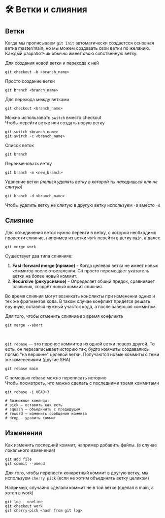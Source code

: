 # 🛠️ Ветки и слияния

## Ветки

Когда мы прописываем `git init` автоматически создаетсся основная ветка master/main, но мы можем создавать свои ветки по желанию. Каждый разработчик обычно имеет свою собственную ветку.  

Для создания новой ветки и перехода к ней
```
git checkout -b <branch_name>
```
Просто создание ветки
```
git branch <branch_name>
```
Для перехода между ветками
```
git checkout <branch_name>
```
Можно использовать `switch` вместо checkout  
Чтобы перейти ветке или создать новую ветку
```
git switch <branch_name>
git swirch -c <branch_name>
```
Список веток
```
git branch
```
Переименовать ветку
```
git branch -m <new_branch>
```
Удаление ветки *(нельзя удалять ветку в которой ты находишься или не слитую)*
```
git branch -d <branch_name>
```
Чтобы удалить ветку не слитую в другую ветку используем `-D` вместо `-d`

## Слияние
Для объединения веток нужно перейти в ветку, с которой необходимо провести слияние, например из ветки `work` перейти в ветку `main`, а далее
```
git merge work
```
Существует два типа слиянияе:  
1. **Fast-forward merge (прямое)** - Когда целевая ветка не имеет новых коммитов после ответвления. Git просто перемещает указатель ветки на более новый коммит.
2.  **Recursive (рекурсивное)** - Определяет общий предок, сравнивает различия, создаёт новый коммит слияния.

Во время слияния могут возникать конфликты при изменении одних и тех же фрагментов кода. В таком случае конфликт придётся решать вручную, оставляя нужный участок кода, а после завершая коммитом.

Для того, чтобы отменить слияние во время конфликта
```
git merge --abort
```
<br>

`git rebase` — это перенос коммитов из одной ветки поверх другой. То есть, он перезаписывает историю так, будто коммиты создавались прямо "на вершине" целевой ветки. Получаются новые коммиты с теми же изменениями (другие SHA)
```
git rebase main
```

С помощью rebase можно переписать историю  
Чтобы посмотреть, что можно сделать с последними тремя коммитами
```
git rebase -i HEAD~3
```
```
# Возможные команды:
# pick — оставить как есть
# squash — объединить с предыдущим
# reword — изменить сообщение коммита
# drop — удалить коммит
```

## Изменения

Как изменить последний коммит, например добавить файлы. (в случае локального изменения)
```
git add file
git commit --amend
```

Для того, чтобы перенести конкретный коммит в другую ветку, мы используем `cherry pick` (если не хотим объединять ветку целиком)

Например, случайно сделали коммит не в той ветке (сделал в main, а хотел в work)
```
git log --oneline
git checkout work
git cherry-pick <hash from git log>
```